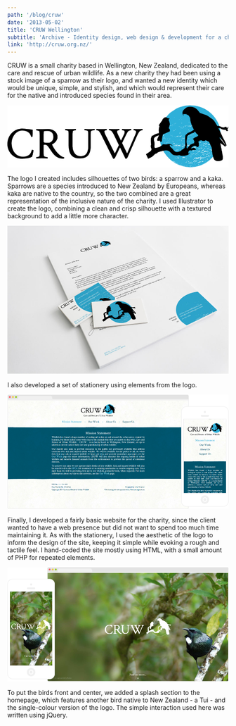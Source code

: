```yaml
---
path: '/blog/cruw'
date: '2013-05-02'
title: 'CRUW Wellington'
subtitle: 'Archive - Identity design, web design & development for a charity in New Zealand'
link: 'http://cruw.org.nz/'
---
```


CRUW is a small charity based in Wellington, New Zealand, dedicated to the care and rescue of urban wildlife. As a new charity they had been using a stock image of a sparrow as their logo, and wanted a new identity which would be unique, simple, and stylish, and which would represent their care for the native and introduced species found in their area.

<p class="logo">
    <img src="./logo.png" alt="Logo" />
</p>

The logo I created includes silhouettes of two birds: a sparrow and a kaka. Sparrows are a species introduced to New Zealand by Europeans, whereas kaka are native to the country, so the two combined are a great representation of the inclusive nature of the charity. I used Illustrator to create the logo, combining a clean and crisp silhouette with a textured background to add a little more character.

![Stationery](./stationery.jpg)

I also developed a set of stationery using elements from the logo.

<p class="mockup mockup-right">
    <img src="./home.png" alt="Home" />
</p>

Finally, I developed a fairly basic website for the charity, since the client wanted to have a web presence but did not want to spend too much time maintaining it. As with the stationery, I used the aesthetic of the logo to inform the design of the site, keeping it simple while evoking a rough and tactile feel. I hand-coded the site mostly using HTML, with a small amount of PHP for repeated elements.

<p class="mockup mockup-left">
    <img src="./splash.png" alt="Splash" />
</p>

To put the birds front and center, we added a splash section to the homepage, which features another bird native to New Zealand - a Tui - and the single-colour version of the logo. The simple interaction used here was written using jQuery.
